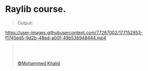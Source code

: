 # Raylib course.

> Output:
>
> <p align="center">
https://user-images.githubusercontent.com/77267002/177152953-f1745ed5-9d2b-48ed-a00f-49b538948444.mp4
> </p>
> 
> <br>
> <br>
> <br>
> <a href="https://github.com/glULTRA" class="btn btn-primary"> &copy;Mohammed Khalid </a>
